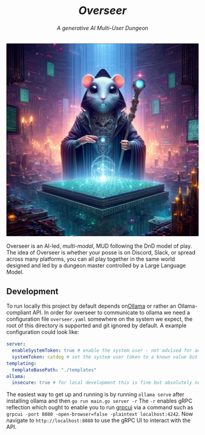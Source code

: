 <div align="center">
    <i>
        <strong>
            <h1>Overseer</h1>
        </strong>
        <h6>A generative AI Multi-User Dungeon</h6>
    </i>
    <img src="docs/assets/overseer.png" alt="a gopher dressed like a wizard controlling a CPU generated by DALL-E"></img>
</div>

Overseer is an AI-led, _multi-modal_, MUD following the DnD model of play. 
The idea of Overseer is whether your posse is on Discord, Slack, or spread across many platforms, you can all play together in the same world designed and led by a dungeon master controlled by a Large Language Model.

## Development

To run locally this project by default depends on[Ollama](https://github.com/ollama/ollama) or rather an Ollama-compliant API. 
In order for overseer to communicate to ollama we need a configuration file `overseer.yaml` somewhere on the system we expect, the root of this directory is supported and git ignored by default.
A example configuration could look like:
```yaml
server:
  enableSystemToken: true # enable the system user - not advised for adverserial environments
  systemToken: catdog # set the system user token to a known value but not easily guessable
templating: 
  templateBasePath: "./templates"
ollama:
  insecure: true # for local development this is fine but absolutely not advised for adverserial environments
```
The easiest way to get up and running is by running `ollama serve` after installing ollama and then `go run main.go server -r`
The `-r` enables gRPC reflection which ought to enable you to run  [grpcui](https://github.com/fullstorydev/grpcui) via a command such as `grpcui -port 8080 -open-browser=false -plaintext localhost:4242`.
Now navigate to `http://localhost:8080` to use the gRPC UI to interact with the API.
